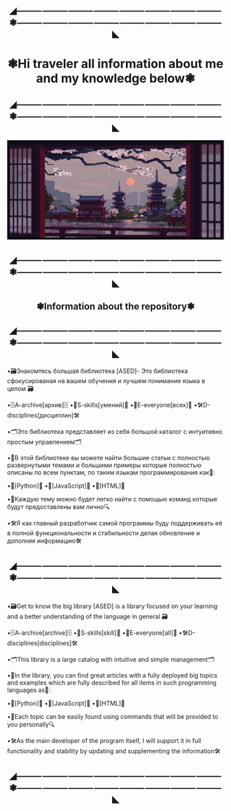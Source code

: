 <h2 align="center">◢⸻⸻⸻⸻⸻⸻⸻⸻❃⸻⸻⸻⸻⸻⸻⸻⸻◣
 </h2>
<h1 align="center"> ❃Hi traveler all information about me and my knowledge below❃ </h1>

<h2 align="center">◢⸻⸻⸻⸻⸻⸻⸻⸻❃⸻⸻⸻⸻⸻⸻⸻⸻◣
 </h2>

 

![Header](https://github.com/Stervar/Stervar/blob/main/assets/f53336607ee8c6478f25d2665d7d5c3b.gif) 

<h2 align="center">◢⸻⸻⸻⸻⸻⸻⸻⸻❃⸻⸻⸻⸻⸻⸻⸻⸻◣
 </h2>
<h2 align="center"> ❃Information about the repository❃ </h2>  

<h2 align="center">◢⸻⸻⸻⸻⸻⸻⸻⸻❃⸻⸻⸻⸻⸻⸻⸻⸻◣
 </h2>
 
•🗃Знакомтесь большая библиотека [ASED]- Это библиотека сфокусированая на вашем обучения и лучшем понимание языка в целом 🗃 


•🗄A-archive[архив]🗄
•🧰S-skills[умений]🧰
•👥E-everyone[всех]👥
•🛠D-disciplines[дисциплин]🛠

•🗂Это библиотека представляет из себя большой каталог с интуитивно простым управлением🗂 

•📑В этой библиотеке вы можете найти большие статьи с полностью развернутыми темами и большими примеры которые полностью описаны по всем пунктам, по таким языкам программирования как📑:
 
•💠[Python]💠
•💠[JavaScript]💠
•💠[HTML]💠

•🔎Каждую тему можно будет легко найти с помощью команд которые будут предоставлены вам лично🔍 

•🛠Я как главный разработчик самой программы буду поддерживать еë в полной функциональности и стабильности делая обновление и дополняя информацию🛠 




<h2 align="center">◢⸻⸻⸻⸻⸻⸻⸻⸻❃⸻⸻⸻⸻⸻⸻⸻⸻◣
 </h2>
 
•🗃Get to know the big library [ASED] is a library focused on your learning and a better understanding of the language in general 🗃 

•🗄A-archive[archive]🗄
•🧰S-skills[skill]🧰
•👥E-everyone[all]👥
•🛠D-disciplines[disciplines]🛠

•🗂This library is a large catalog with intuitive and simple management🗂 

•📑In the library, you can find great articles with a fully deployed big topics and examples which are fully described for all items in such programming languages as📑:

•💠[Python]💠
•💠[JavaScript]💠
•💠[HTML]💠

•🔎Each topic can be easily found using commands that will be provided to you personally🔍 

•🛠As the main developer of the program itself, I will support it in full functionality and stability by updating and supplementing the information🛠


<h2 align="center">◢⸻⸻⸻⸻⸻⸻⸻⸻❃⸻⸻⸻⸻⸻⸻⸻⸻◣
 </h2>